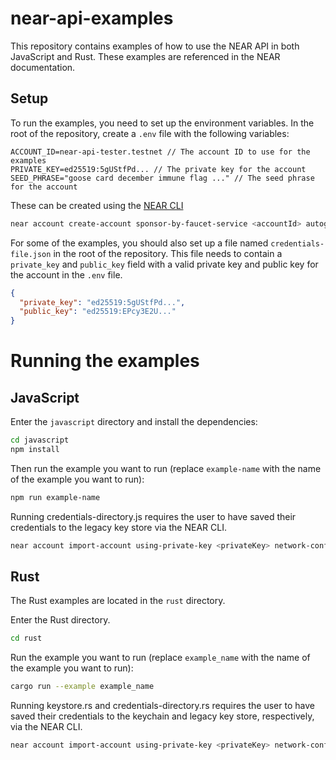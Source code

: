 # near-api-examples

This repository contains examples of how to use the NEAR API in both JavaScript and Rust. These examples are referenced in the NEAR documentation.

## Setup

To run the examples, you need to set up the environment variables. In the root of the repository, create a `.env` file with the following variables:

```.env
ACCOUNT_ID=near-api-tester.testnet // The account ID to use for the examples
PRIVATE_KEY=ed25519:5gUStfPd... // The private key for the account
SEED_PHRASE="goose card december immune flag ..." // The seed phrase for the account
```

These can be created using the [NEAR CLI](https://github.com/near/near-cli-rs)

```bash
near account create-account sponsor-by-faucet-service <accountId> autogenerate-new-keypair print-to-terminal network-config testnet create
```

For some of the examples, you should also set up a file named `credentials-file.json` in the root of the repository. This file needs to contain a `private_key` and `public_key` field with a valid private key and public key for the account in the `.env` file.

```json
{
  "private_key": "ed25519:5gUStfPd...",
  "public_key": "ed25519:EPcy3E2U..."
}
```

# Running the examples

## JavaScript

Enter the `javascript` directory and install the dependencies:

```bash
cd javascript
npm install
```

Then run the example you want to run (replace `example-name` with the name of the example you want to run):

```bash
npm run example-name
```

Running credentials-directory.js requires the user to have saved their credentials to the legacy key store via the NEAR CLI.

```bash
near account import-account using-private-key <privateKey> network-config testnet
```

## Rust

The Rust examples are located in the `rust` directory.

Enter the Rust directory.

```bash
cd rust
```

Run the example you want to run (replace `example_name` with the name of the example you want to run):

```bash
cargo run --example example_name
```

Running keystore.rs and credentials-directory.rs requires the user to have saved their credentials to the keychain and legacy key store, respectively, via the NEAR CLI.

```bash
near account import-account using-private-key <privateKey> network-config testnet
```
